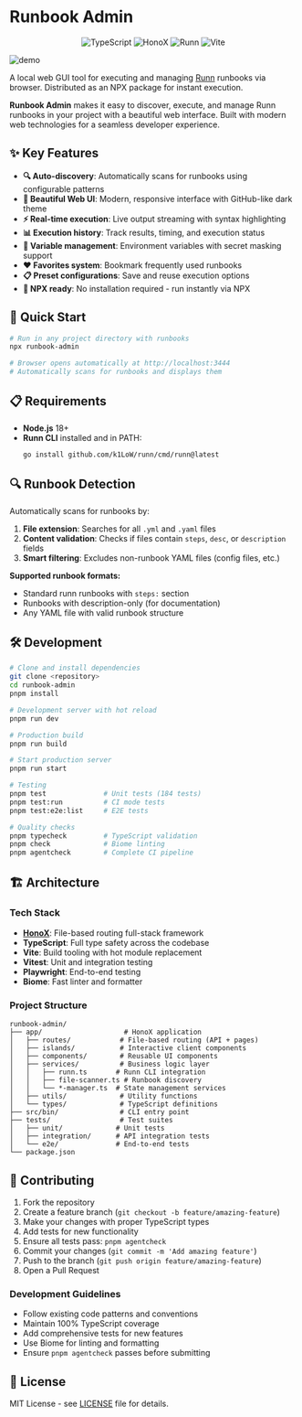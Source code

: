 # Runbook Admin

<p align="center">
  <img src="https://img.shields.io/badge/TypeScript-3178C6?style=for-the-badge&logo=typescript&logoColor=white" alt="TypeScript">
  <img src="https://img.shields.io/badge/HonoX-E36002?style=for-the-badge&logo=hono&logoColor=white" alt="HonoX">
  <img src="https://img.shields.io/badge/Runn-007ACC?style=for-the-badge&logo=github&logoColor=white" alt="Runn">
  <img src="https://img.shields.io/badge/Vite-646CFF?style=for-the-badge&logo=vite&logoColor=white" alt="Vite">
</p>

![demo](demo.gif)

A local web GUI tool for executing and managing [Runn](https://github.com/k1LoW/runn) runbooks via browser. Distributed as an NPX package for instant execution.

**Runbook Admin** makes it easy to discover, execute, and manage Runn runbooks in your project with a beautiful web interface. Built with modern web technologies for a seamless developer experience.

## ✨ Key Features

- **🔍 Auto-discovery**: Automatically scans for runbooks using configurable patterns
- **🎨 Beautiful Web UI**: Modern, responsive interface with GitHub-like dark theme
- **⚡ Real-time execution**: Live output streaming with syntax highlighting
- **📊 Execution history**: Track results, timing, and execution status
- **🔧 Variable management**: Environment variables with secret masking support
- **❤️ Favorites system**: Bookmark frequently used runbooks
- **📋 Preset configurations**: Save and reuse execution options
- **🚀 NPX ready**: No installation required - run instantly via NPX

## 🚀 Quick Start

```bash
# Run in any project directory with runbooks
npx runbook-admin

# Browser opens automatically at http://localhost:3444
# Automatically scans for runbooks and displays them
```

## 📋 Requirements

- **Node.js** 18+ 
- **Runn CLI** installed and in PATH:
  ```bash
  go install github.com/k1LoW/runn/cmd/runn@latest
  ```

## 🔍 Runbook Detection

Automatically scans for runbooks by:

1. **File extension**: Searches for all `.yml` and `.yaml` files
2. **Content validation**: Checks if files contain `steps`, `desc`, or `description` fields
3. **Smart filtering**: Excludes non-runbook YAML files (config files, etc.)

**Supported runbook formats:**
- Standard runn runbooks with `steps:` section
- Runbooks with description-only (for documentation)
- Any YAML file with valid runbook structure

## 🛠️ Development

```bash
# Clone and install dependencies
git clone <repository>
cd runbook-admin
pnpm install

# Development server with hot reload
pnpm run dev

# Production build
pnpm run build

# Start production server
pnpm run start

# Testing
pnpm test              # Unit tests (184 tests)
pnpm test:run          # CI mode tests
pnpm test:e2e:list     # E2E tests

# Quality checks
pnpm typecheck         # TypeScript validation
pnpm check             # Biome linting
pnpm agentcheck        # Complete CI pipeline
```

## 🏗️ Architecture

### Tech Stack

- **[HonoX](https://github.com/honojs/honox)**: File-based routing full-stack framework
- **TypeScript**: Full type safety across the codebase
- **Vite**: Build tooling with hot module replacement
- **Vitest**: Unit and integration testing
- **Playwright**: End-to-end testing
- **Biome**: Fast linter and formatter

### Project Structure

```
runbook-admin/
├── app/                    # HonoX application
│   ├── routes/            # File-based routing (API + pages)
│   ├── islands/           # Interactive client components
│   ├── components/        # Reusable UI components  
│   ├── services/          # Business logic layer
│   │   ├── runn.ts       # Runn CLI integration
│   │   ├── file-scanner.ts # Runbook discovery
│   │   └── *-manager.ts  # State management services
│   ├── utils/             # Utility functions
│   └── types/             # TypeScript definitions
├── src/bin/               # CLI entry point
├── tests/                 # Test suites
│   ├── unit/             # Unit tests
│   ├── integration/      # API integration tests
│   └── e2e/              # End-to-end tests
└── package.json
```

## 🤝 Contributing

1. Fork the repository
2. Create a feature branch (`git checkout -b feature/amazing-feature`)
3. Make your changes with proper TypeScript types
4. Add tests for new functionality
5. Ensure all tests pass: `pnpm agentcheck`
6. Commit your changes (`git commit -m 'Add amazing feature'`)
7. Push to the branch (`git push origin feature/amazing-feature`)
8. Open a Pull Request

### Development Guidelines

- Follow existing code patterns and conventions
- Maintain 100% TypeScript coverage
- Add comprehensive tests for new features
- Use Biome for linting and formatting
- Ensure `pnpm agentcheck` passes before submitting

## 📄 License

MIT License - see [LICENSE](LICENSE) file for details.
